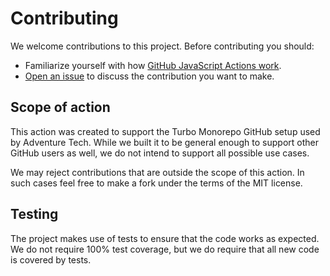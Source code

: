 # Contributing

We welcome contributions to this project.
Before contributing you should:

- Familiarize yourself with how [GitHub JavaScript Actions work](https://docs.github.com/en/actions/creating-actions/creating-a-javascript-action).
- [Open an issue](/issues/new) to discuss the contribution you want to make.

## Scope of action

This action was created to support the Turbo Monorepo GitHub setup used by Adventure Tech.
While we built it to be general enough to support other GitHub users as well, we do not intend to support all possible use cases.

We may reject contributions that are outside the scope of this action.
In such cases feel free to make a fork under the terms of the MIT license.

## Testing

The project makes use of tests to ensure that the code works as expected.
We do not require 100% test coverage, but we do require that all new code is covered by tests.

